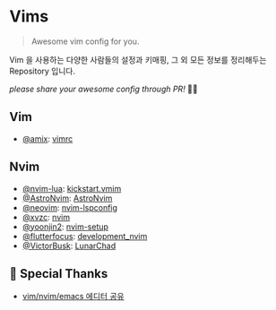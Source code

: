 # Vims

> Awesome vim config for you.

Vim 을 사용하는 다양한 사람들의 설정과 키매핑, 그 외 모든 정보를 정리해두는 Repository 입니다.

_please share your awesome config through PR!_ 🙏🥹

## Vim

- [@amix](https://github.com/amix): [vimrc](https://github.com/amix/vimrc)

## Nvim

- [@nvim-lua](https://github.com/nvim-lua): [kickstart.vmim](https://github.com/nvim-lua/kickstart.nvim)
- [@AstroNvim](https://github.com/AstroNvim): [AstroNvim](https://github.com/AstroNvim/AstroNvim)
- [@neovim](https://github.com/neovim): [nvim-lspconfig](https://github.com/neovim/nvim-lspconfig)
- [@xvzc](https://github.com/xvzc): [nvim](https://github.com/xvzc/nvim)
- [@yoonjin2](https://github.com/yoonjin2): [nvim-setup](https://github.com/yoonjin2/nvim-setup)
- [@flutterfocus](https://github.com/flutterfocus): [development_nvim](https://github.com/flutterfocus/development_nvim)
- [@VictorBusk](https://github.com/ViktorBusk): [LunarChad](https://github.com/ViktorBusk/LunarChad)

## 🎉 Special Thanks

- [vim/nvim/emacs 에디터 공유](https://open.kakao.com/o/g0HjURue)

